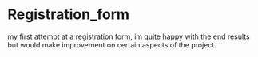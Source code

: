 # Registration_form
my first attempt at a registration form, im quite happy with the end results but would make improvement on certain aspects of the project.
